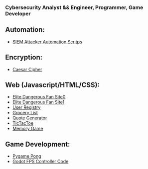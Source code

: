 ### Cybersecurity Analyst && Engineer, Programmer, Game Developer

## Automation:
- [SIEM Attacker Automation Scritps](https://github.com/ionicr1/HomeLab_VerifyScripts)

## Encryption:
- [Caesar Cipher](https://github.com/ionicr1/Kattis/blob/main/caesar.py)

## Web (Javascript/HTML/CSS):
- [Elite Dangerous Fan Site0](https://github.com/ionicr1/eliteDangerousFanSite0)
- [Elite Dangerous Fan Site1](https://github.com/ionicr1/eliteDangerousFanSite1)
- [User Registry](https://github.com/ionicr1/userRegistryJS)
- [Grocery List](https://github.com/ionicr1/groceryListJS)
- [Quote Generator](https://github.com/ionicr1/ExceptionalQuotesJS)
- [TicTacToe](https://github.com/ionicr1/ticTacToeJS)
- [Memory Game](https://github.com/ionicr1/MemoryGameJS)

## Game Development:
- [Pygame Pong](https://github.com/ionicr1/PygamePong/blob/main/Pong.py)
- [Godot FPS Controller Code](https://github.com/ionicr1/Godot/blob/main/FPSControllerBasic.gd)

<!--
**ionicr1/ionicr1** is a ✨ _special_ ✨ repository because its `README.md` (this file) appears on your GitHub profile.

Here are some ideas to get you started:

- 🔭 I’m currently working on ...
- 🌱 I’m currently learning ...
- 👯 I’m looking to collaborate on ...
- 🤔 I’m looking for help with ...
- 💬 Ask me about ...
- 📫 How to reach me: ...
- 😄 Pronouns: ...
- ⚡ Fun fact: ...
-->
